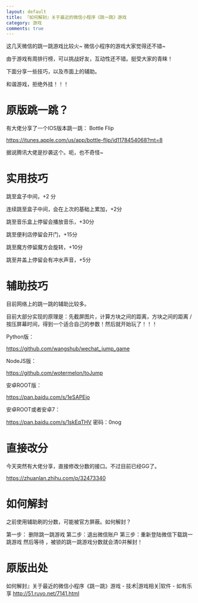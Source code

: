 ```yaml
---
layout: default
title: 『如何解封』关于最近的微信小程序《跳一跳》游戏
category: 游戏
comments: true
---
```

这几天微信的跳一跳游戏比较火~    微信小程序的游戏大家觉得还不错~

由于游戏有周排行榜，可以挑战好友，互动性还不错。挺受大家的青睐！

下面分享一些技巧，以及市面上的辅助。

和谐游戏，拒绝外挂！！！


# 原版跳一跳？
有大佬分享了一个IOS版本跳一跳： Bottle Flip

https://itunes.apple.com/us/app/bottle-flip/id1178454068?mt=8

据说腾讯大佬是抄袭这个。呃，也不奇怪~

 

# 实用技巧
跳至盒子中间，+2 分

连续跳至盒子中间，会在上次的基础上累加，+2分

跳至音乐盒上停留会播放音乐，+30分

跳至便利店停留会开门，+15分

跳至魔方停留魔方会旋转，+10分

跳至井盖上停留会有冲水声音，+5分

 

# 辅助技巧
目前网络上的跳一跳的辅助比较多。

目前大部分实现的原理是：先截屏图片，计算方块之间的距离，方块之间的距离 / 按压屏幕时间，得到一个适合自己的参数！然后就开始玩了！！！

 

Python版：

https://github.com/wangshub/wechat_jump_game

 

NodeJS版：

https://github.com/wotermelon/toJump

 

安卓ROOT版：

https://pan.baidu.com/s/1eSAPEjo

 

 

安卓ROOT或者安卓7：

https://pan.baidu.com/s/1skEqTHV 密码：0nog

# 直接改分
今天突然有大佬分享，直接修改分数的接口。不过目前已经GG了。

https://zhuanlan.zhihu.com/p/32473340

 

 

# 如何解封
之前使用辅助刷的分数，可能被官方屏蔽。如何解封？

第一步： 删除跳一跳游戏
第二步：退出微信账户
第三步：重新登陆微信下载跳一跳游戏
然后等待 ，被锁的跳一跳游戏分数就会清0并解封！

 
# 原版出处 
如何解封』关于最近的微信小程序《跳一跳》游戏 - 技术|游戏相关|软件 - 如有乐享
http://51.ruyo.net/7141.html








